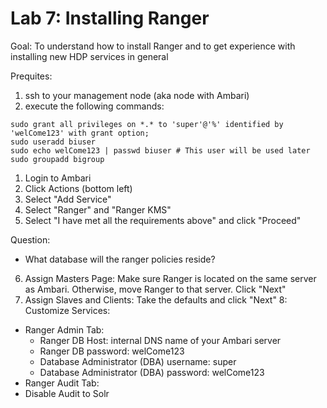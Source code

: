 # Lab 7: Installing Ranger

Goal: To understand how to install Ranger and to get experience with installing new HDP services in general

Prequites:

1. ssh to your management node (aka node with Ambari)
2. execute the following  commands:
```
sudo grant all privileges on *.* to 'super'@'%' identified by 'welCome123' with grant option;
sudo useradd biuser
sudo echo welCome123 | passwd biuser # This user will be used later
sudo groupadd bigroup
```


1. Login to Ambari
2. Click Actions (bottom left)
3. Select "Add Service"
4. Select "Ranger" and "Ranger KMS"
5. Select "I have met all the requirements above" and click "Proceed"

Question:

- What database will the ranger policies reside?

6. Assign Masters Page: Make sure Ranger is located on the same server as Ambari.  Otherwise, move Ranger to that server.  Click "Next" 
7. Assign Slaves and Clients: Take the defaults and click "Next"
8: Customize Services:
- Ranger Admin Tab:
  - Ranger DB Host: internal DNS name of your Ambari server
  - Ranger DB password: welCome123
  - Database Administrator (DBA) username: super
  - Database Administrator (DBA) password: welCome123
- Ranger Audit Tab:
 - Disable Audit to Solr
 

